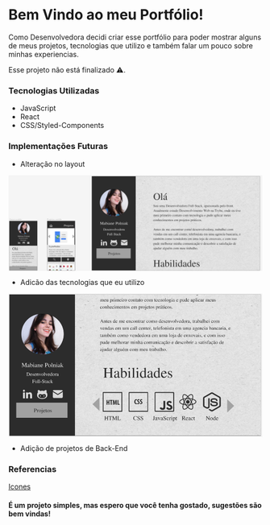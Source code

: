 # Bem Vindo ao meu Portfólio!

Como Desenvolvedora decidi criar esse portfólio para poder mostrar alguns de meus projetos, tecnologias que utilizo e também falar um pouco sobre minhas experiencias.

Esse projeto não está finalizado ⚠️.

### Tecnologias Utilizadas
* JavaScript
* React
* CSS/Styled-Components

### Implementações Futuras
  
* Alteração no layout

<img src="assets/layout.png" width="650px" align="center"/>

* Adicão das tecnologias que eu utilizo

<img src="assets/skills.png" width="650px" align="center"/>

* Adição de  projetos de Back-End

### Referencias
[Icones](https://icons8.com.br/icons/set/javascript)

#### É um projeto simples, mas espero que você tenha gostado, sugestões são bem vindas!
